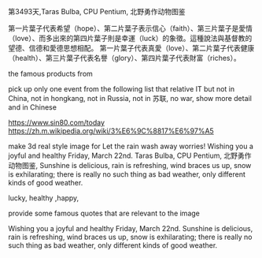 第3493天,Taras Bulba, CPU Pentium, 北野勇作动物图鉴



第一片葉子代表希望（hope）、第二片葉子表示信心（faith）、第三片葉子是愛情（love）、而多出來的第四片葉子則是幸運（luck）的象徵。這種說法與基督教的望德、信德和愛德思想相配。
第一片葉子代表真愛（love）、第二片葉子代表健康（health）、第三片葉子代表名譽（glory）、第四片葉子代表財富（riches）。

the famous products from 


 pick up  only one event  from the following list that relative IT but not in China, not in hongkang, not in Russia, not in 苏联, no war, show more detail and in Chinese


https://www.sin80.com/today
https://zh.m.wikipedia.org/wiki/3%E6%9C%8817%E6%97%A5


make 3d real style image for Let the rain wash away worries! Wishing you a joyful and healthy Friday, March 22nd. Taras Bulba, CPU Pentium, 北野勇作动物图鉴, Sunshine is delicious, rain is refreshing, wind braces us up, snow is exhilarating; there is really no such thing as bad weather, only different kinds of good weather.

  lucky, healthy ,happy,
 
provide some famous quotes that are relevant to  the image  
 

 Wishing you a joyful and healthy Friday, March 22nd. Sunshine is delicious, rain is refreshing, wind braces us up, snow is exhilarating; there is really no such thing as bad weather, only different kinds of good weather.